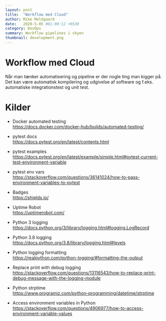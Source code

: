 ```yaml
---
layout: post
title:  "Workflow med Cloud"
author: Mike Meldgaard
date:   2020-5-05 #01:00:12 +0530
category: DevOps
summary: Workflow pipelines i skyen
thumbnail: development.png
---
```


# Workflow med Cloud
Når man tænker automatisering og pipeline er der nogle ting man kigger på. Det kan være automatisk kompilering og udgivelse af software og f.eks. automatiske integrationstest og unit test.


# Kilder
- Docker automated testing<br><https://docs.docker.com/docker-hub/builds/automated-testing/>
- pytest docs<br><https://docs.pytest.org/en/latest/contents.html>
- pytest examples<br><https://docs.pytest.org/en/latest/example/simple.html#pytest-current-test-environment-variable>
- pytest env vars<br><https://stackoverflow.com/questions/36141024/how-to-pass-environment-variables-to-pytest>
- Badges<br><https://shields.io/>
- Uptime Robot<br><https://uptimerobot.com/>

- Python 3 logging<br><https://docs.python.org/3/library/logging.html#logging.LogRecord>
- Python 3.8 logging<br><https://docs.python.org/3.8/library/logging.html#levels>
- Python logging formatting<br><https://realpython.com/python-logging/#formatting-the-output>
- Replace print with debug logging<br><https://stackoverflow.com/questions/13116543/how-to-replace-print-debug-message-with-the-logging-module>
- Python strptime<br><https://www.programiz.com/python-programming/datetime/strptime>
- Access environment variables in Python<br><https://stackoverflow.com/questions/4906977/how-to-access-environment-variable-values>